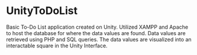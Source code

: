 # UnityToDoList
Basic To-Do List application created on Unity.
Utilized XAMPP and Apache to host the database for where the data values are found.
Data values are retrieved using PHP and SQL queries. 
The data values are visualized into an interactable square in the Unity Interface. 
